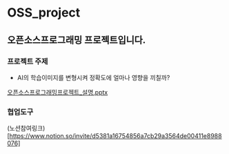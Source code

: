 # OSS_project
## 오픈소스프로그래밍 프로젝트입니다.

### 프로젝트 주제
- AI의 학습이미지를 변형시켜 정확도에 얼마나 영향을 끼칠까?

[오픈소스프로그래밍프로젝트_설명.pptx](https://github.com/user-attachments/files/22571498/_.pptx)

### 협업도구
(노션참여링크)[https://www.notion.so/invite/d5381a16754856a7cb29a3564de00411e8988076]
